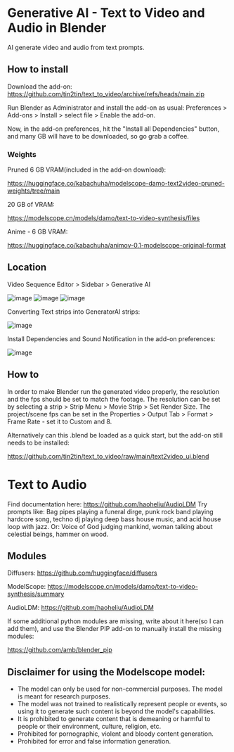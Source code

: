 # Generative AI - Text to Video and Audio in Blender
AI generate video and audio from text prompts. 

## How to install
Download the add-on: https://github.com/tin2tin/text_to_video/archive/refs/heads/main.zip

Run Blender as Administrator and install the add-on as usual: Preferences > Add-ons > Install > select file > Enable the add-on. 

Now, in the add-on preferences, hit the "Install all Dependencies" button, and many GB will have to be downloaded, so go grab a coffee. 

### Weights
Pruned 6 GB VRAM(included in the add-on download):

https://huggingface.co/kabachuha/modelscope-damo-text2video-pruned-weights/tree/main

20 GB of VRAM:

https://modelscope.cn/models/damo/text-to-video-synthesis/files

Anime - 6 GB VRAM:

https://huggingface.co/kabachuha/animov-0.1-modelscope-original-format

## Location

Video Sequence Editor > Sidebar > Generative AI

![image](https://user-images.githubusercontent.com/1322593/233038942-ae01ed61-9977-4478-b90a-af8282d6556c.png)
![image](https://user-images.githubusercontent.com/1322593/233155019-05c514a3-d7cc-4f4f-ba9c-7d77f957fd98.png)
![image](https://user-images.githubusercontent.com/1322593/233361486-e8fc96c3-1c3f-4077-af56-98bab66638c3.png)

Converting Text strips into GeneratorAI strips:

![image](https://user-images.githubusercontent.com/1322593/232625894-6726d407-c802-4619-864a-0b8b7faeceff.png)

Install Dependencies and Sound Notification in the add-on preferences:

![image](https://user-images.githubusercontent.com/1322593/233042178-8a7d300e-6093-4a95-ab79-13024e0af60e.png)

## How to
In order to make Blender run the generated video properly, the resolution and the fps should be set to match the footage. 
The resolution can be set by selecting a strip > Strip Menu > Movie Strip > Set Render Size.
The project/scene fps can be set in the Properties > Output Tab > Format > Frame Rate - set it to Custom and 8. 

Alternatively can this .blend be loaded as a quick start, but the add-on still needs to be installed:

https://github.com/tin2tin/text_to_video/raw/main/text2video_ui.blend

# Text to Audio

Find documentation here: https://github.com/haoheliu/AudioLDM
Try prompts like: Bag pipes playing a funeral dirge, punk rock band playing hardcore song, techno dj playing deep bass house music, and acid house loop with jazz.
Or: Voice of God judging mankind, woman talking about celestial beings, hammer on wood.


## Modules
Diffusers: https://github.com/huggingface/diffusers

ModelScope: https://modelscope.cn/models/damo/text-to-video-synthesis/summary

AudioLDM: https://github.com/haoheliu/AudioLDM

If some additional python modules are missing, write about it here(so I can add them), and use the Blender PIP add-on to manually install the missing modules:

https://github.com/amb/blender_pip


## Disclaimer for using the Modelscope model:

- The model can only be used for non-commercial purposes. The model is meant for research purposes.
- The model was not trained to realistically represent people or events, so using it to generate such content is beyond the model's capabilities.
- It is prohibited to generate content that is demeaning or harmful to people or their environment, culture, religion, etc.
- Prohibited for pornographic, violent and bloody content generation.
- Prohibited for error and false information generation.








